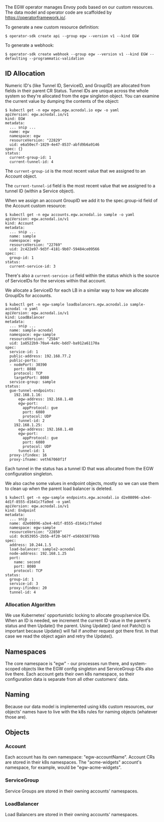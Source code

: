The EGW operator manages Envoy pods based on our custom resources. The
data model and operator code are scaffolded by
https://operatorframework.io/.

To generate a new custom resource definition:
```
$ operator-sdk create api --group egw --version v1 --kind EGW
```

To generate a webhook:
```
$ operator-sdk create webhook --group egw --version v1 --kind EGW --defaulting --programmatic-validation
```

## ID Allocation

Numeric ID's (like Tunnel ID, ServiceID, and GroupID) are allocated
from fields in their parent CR Status. Tunnel IDs are unique across
the whole system so they're allocated from the egw singleton
object. You can examine the current value by dumping the contents of
the object:

```
$ kubectl get -n egw egws.egw.acnodal.io egw -o yaml
apiVersion: egw.acnodal.io/v1
kind: EGW
metadata:
  ... snip ...
  name: egw
  namespace: egw
  resourceVersion: "22829"
  uid: e6a50ecf-1829-4e47-8537-abfd9b6a9146
spec: {}
status:
  current-group-id: 1
  current-tunnel-id: 4
```

The ```current-group-id``` is the most recent value that we assigned
to an Account object.

The ```current-tunnel-id``` field is the most recent value that we
assigned to a tunnel ID (within a Service object).

When we assign an account GroupID we add it to the spec.group-id
field of the Account custom resource:

```
$ kubectl get -n egw accounts.egw.acnodal.io sample -o yaml
apiVersion: egw.acnodal.io/v1
kind: Account
metadata:
  ... snip ...
  name: sample
  namespace: egw
  resourceVersion: "22769"
  uid: 2c422e97-9d3f-4181-9b07-59484ce09566
spec:
  group-id: 1
status:
  current-service-id: 3
```

There's also a ```current-service-id``` field within the status which
is the source of ServiceIDs for the services within that account.

We allocate a ServiceID for each LB in a similar way to how we
allocate GroupIDs for accounts.

```
$ kubectl get -n egw-sample loadbalancers.egw.acnodal.io sample-acnodal -o yaml
apiVersion: egw.acnodal.io/v1
kind: LoadBalancer
metadata:
  ... snip ...
  name: sample-acnodal
  namespace: egw-sample
  resourceVersion: "2584"
  uid: 1a8522b9-70a4-4a9c-bdd7-ba912a61170a
spec:
  service-id: 1
  public-address: 192.168.77.2
  public-ports:
  - nodePort: 30390
    port: 8888
    protocol: TCP
    targetPort: 8080
  service-group: sample
status:
  gue-tunnel-endpoints:
    192.168.1.16:
      egw-address: 192.168.1.40
      egw-port:
        appProtocol: gue
        port: 6080
        protocol: UDP
      tunnel-id: 2
    192.168.1.25:
      egw-address: 192.168.1.40
      egw-port:
        appProtocol: gue
        port: 6080
        protocol: UDP
      tunnel-id: 1
  proxy-ifindex: 16
  proxy-ifname: veth67060f1f
```

Each tunnel in the status has a tunnel ID that was allocated from the
EGW configuration singleton.

We also cache some values in endpoint objects, mostly so we can use
them to clean up when the parent load balancer is deleted.

```
$ kubectl get -n egw-sample endpoints.egw.acnodal.io d2e08096-a3e4-4d1f-8555-d1641c7fa9ed -o yaml
apiVersion: egw.acnodal.io/v1
kind: Endpoint
metadata:
  ... snip ...
  name: d2e08096-a3e4-4d1f-8555-d1641c7fa9ed
  namespace: egw-sample
  resourceVersion: "22850"
  uid: 0c853955-2b5b-4f20-b67f-e56b9387766b
spec:
  address: 10.244.1.5
  load-balancer: sample2-acnodal
  node-address: 192.168.1.25
  port:
    name: second
    port: 8080
    protocol: TCP
status:
  group-id: 1
  service-id: 3
  proxy-ifindex: 20
  tunnel-id: 4
```

### Allocation Algorithm

We use Kubernetes' opportunistic locking to allocate group/service
IDs. When an ID is needed, we increment the current ID value in the
parent's status and then Update() the parent. Using Update() (and not
Patch()) is important because Update() will fail if another request
got there first. In that case we read the object again and retry the
Update().

## Namespaces
The core namespace is "egw" - our processes run there, and system-scoped objects like the EGW config singleton and ServiceGroup CRs also live there.
Each account gets their own k8s namespace, so their configuration data is separate from all other customers' data.

## Naming
Because our data model is implemented using k8s custom resources, our objects' names have to live with the k8s rules for naming objects (whatever those are).

## Objects

### Account
Each account has its own namespace: "egw-accountName".
Account CRs are stored in their k8s namespaces.
The "acme-widgets" account's namespace, for example, would be "egw-acme-widgets".

### ServiceGroup
Service Groups are stored in their owning accounts' namespaces.

### LoadBalancer
Load Balancers are stored in their owning accounts' namespaces.
